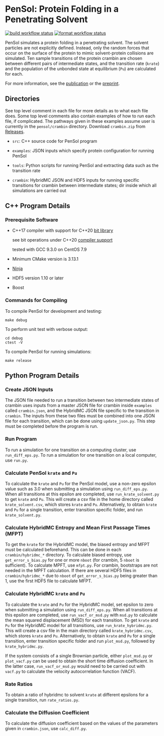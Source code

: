# PenSol: Protein Folding in a Penetrating Solvent

[![build workflow status](https://github.com/margaritacolberg/pensol/actions/workflows/build.yml/badge.svg)](https://github.com/margaritacolberg/pensol/actions/workflows/build.yml?query=branch:main)
[![format workflow status](https://github.com/margaritacolberg/pensol/actions/workflows/format.yml/badge.svg)](https://github.com/margaritacolberg/pensol/actions/workflows/format.yml?query=branch:main)

PenSol simulates a protein folding in a penetrating solvent. The solvent
particles are not explicitly defined. Instead, only the random forces that
occur on the surface of the protein to mimic solvent-protein collisions are
simulated. Ten sample transitions of the protein crambin are chosen between
different pairs of intermediate states, and the transition rate (`krate`) and
the population of the unbonded state at equilibrium (`Pu`) are calculated for
each.

For more information, see the [publication](https://doi.org/10.1063/5.0182607)
or the [preprint](https://arxiv.org/abs/2310.13223).

## Directories

See top level comment in each file for more details as to what each file does.
Some top level comments also contain examples of how to run each file, if
complicated. The pathways given in these examples assume user is currently in
the `pensol/crambin` directory. Download `crambin.zip` from
[Releases](https://github.com/margaritacolberg/pensol/releases).

  * `src`: C++ source code for PenSol program

  * `examples`: JSON inputs which specify protein configuration for running
    PenSol

  * `tools`: Python scripts for running PenSol and extracting data such as
    the transition rate

  * `crambin`: HybridMC JSON and HDF5 inputs for running specific transitions
    for crambin between intermediate states; dir inside which all simulations
    are carried out

## C++ Program Details

### Prerequisite Software

  * C++17 compiler with support for C++20
    [bit library](https://en.cppreference.com/w/cpp/header/bit)

    see bit operations under C++20 [compiler
    support](https://en.cppreference.com/w/cpp/compiler_support/20)

    tested with GCC 9.3.0 on CentOS 7.9

  * Minimum CMake version is 3.13.1

  * [Ninja](https://ninja-build.org/)

  * HDF5 version 1.10 or later

  * Boost

### Commands for Compiling

To compile PenSol for development and testing:

```
make debug
```

To perform unit test with verbose output:

```
cd debug
ctest -V
```

To compile PenSol for running simulations:

```
make release
```

## Python Program Details

### Create JSON Inputs

The JSON file needed to run a transition between two intermediate states of
crambin uses inputs from a master JSON file for crambin inside `examples`
called `crambin.json`, and the HybridMC JSON file specific to the transition in
`crambin`. The inputs from these two files must be combined into one JSON file
for each transition, which can be done using `update_json.py`. This step must
be completed before the program is run.

### Run Program

To run a simulation for one transition on a computing cluster, use
`run_diff_eps.py`. To run a simulation for one transition on a local computer,
use `run.py`.

### Calculate PenSol `krate` and `Pu`

To calculate the `krate` and `Pu` for the PenSol model, use a non-zero epsilon
value such as 3.0 when submitting a simulation using `run_diff_eps.py`. When
all transitions at this epsilon are completed, use `run_krate_solvent.py` to
get `krate` and `Pu`. This will create a csv file in the home directory called
`krate_solvent.csv`, which stores `krate` and `Pu`. Alternatively, to obtain
`krate` and `Pu` for a single transition, enter transition specific folder, and
run `krate_solvent.py`.

### Calculate HybridMC Entropy and Mean First Passage Times (MFPT)

To get the `krate` for the HybridMC model, the biased entropy and MFPT must be
calculated beforehand. This can be done in each `crambin/hybridmc_*` directory.
To calculate biased entropy, use `get_error_s_bias.py` for one or more `nboot`
(for crambin, 5 `nboot` is sufficient). To calculate MPFT, use `mfpt.py`. For
crambin, bootstraps are not needed in the MPFT calculation. If there are
several HDF5 files in `crambin/hybridmc_*` due to `nboot` of
`get_error_s_bias.py` being greater than 1, use the first HDF5 file to
calculate MFPT.

### Calculate HybridMC `krate` and `Pu`

To calculate the `krate` and `Pu` for the HybridMC model, set epsilon to zero
when submitting a simulation using `run_diff_eps.py`. When all transitions at
this epsilon are completed, use `run_vacf_or_msd.py` with `msd.py` to calculate
the mean squared displacement (MSD) for each transition. To get `krate` and
`Pu` for the HybridMC model for all transitions, use `run_krate_hybridmc.py`.
This will create a csv file in the main directory called `krate_hybridmc.csv`,
which stores `krate` and `Pu`. Alternatively, to obtain `krate` and `Pu` for a
single transition, enter transition specific folder and run `plot_msd.py`,
followed by `krate_hybridmc.py`.

If the system consists of a single Brownian particle, either `plot_msd.py` or
`plot_vacf.py` can be used to obtain the short time diffusion coefficient. In
the latter case, `run_vacf_or_msd.py` would need to be carried out with
`vacf.py` to calculate the velocity autocorrelation function (VACF).

### Rate Ratios

To obtain a ratio of hybridmc to solvent `krate` at different epsilons for a
single transition, run `rate_ratios.py`.

### Calculate the Diffusion Coefficient

To calculate the diffusion coefficient based on the values of the parameters
given in `crambin.json`, use `calc_diff.py`.
